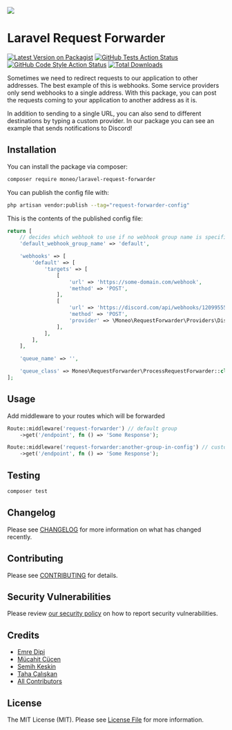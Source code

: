 ![](https://banners.beyondco.de/Laravel%20Request%20Forwarder.png?theme=light&packageManager=composer+require&packageName=moneo%2Flaravel-request-forwarder&pattern=architect&style=style_1&description=Forward+incoming+requests+to+another+addresses&md=1&showWatermark=0&fontSize=100px&images=server)

# Laravel Request Forwarder

[![Latest Version on Packagist](https://img.shields.io/packagist/v/moneo/laravel-request-forwarder.svg?style=flat-square)](https://packagist.org/packages/moneo/laravel-request-forwarder)
[![GitHub Tests Action Status](https://img.shields.io/github/actions/workflow/status/moneo/laravel-request-forwarder/run-tests.yml?branch=main&label=tests&style=flat-square)](https://github.com/moneo/laravel-request-forwarder/actions?query=workflow%3Arun-tests+branch%3Amain)
[![GitHub Code Style Action Status](https://img.shields.io/github/actions/workflow/status/moneo/laravel-request-forwarder/fix-php-code-style-issues.yml?branch=main&label=code%20style&style=flat-square)](https://github.com/moneo/laravel-request-forwarder/actions?query=workflow%3A"Fix+PHP+code+style+issues"+branch%3Amain)
[![Total Downloads](https://img.shields.io/packagist/dt/moneo/laravel-request-forwarder.svg?style=flat-square)](https://packagist.org/packages/moneo/laravel-request-forwarder)

Sometimes we need to redirect requests to our application to other addresses. The best example of this is webhooks. Some service providers only send webhooks to a single address.  With this package, you can post the requests coming to your application to another address as it is.

In addition to sending to a single URL, you can also send to different destinations by typing a custom provider. In our package you can see an example that sends notifications to Discord!

## Installation

You can install the package via composer:

```bash
composer require moneo/laravel-request-forwarder
```

You can publish the config file with:

```bash
php artisan vendor:publish --tag="request-forwarder-config"
```

This is the contents of the published config file:

```php
return [
    // decides which webhook to use if no webhook group name is specified while use middleware
    'default_webhook_group_name' => 'default',

    'webhooks' => [
        'default' => [
            'targets' => [
                [
                    'url' => 'https://some-domain.com/webhook',
                    'method' => 'POST',
                ],
                [
                    'url' => 'https://discord.com/api/webhooks/1209955556656291860/LAaczT-Pg785d5OzBmi6ivx2Vl7wAoruOwcVnZpb2eE2x8tf7fMi6R7_sr0IV0WoK83S',
                    'method' => 'POST',
                    'provider' => \Moneo\RequestForwarder\Providers\Discord::class,
                ],
            ],
        ],
    ],

    'queue_name' => '',

    'queue_class' => Moneo\RequestForwarder\ProcessRequestForwarder::class,
];
```

## Usage

Add middleware to your routes which will be forwarded
```php
Route::middleware('request-forwarder') // default group
    ->get('/endpoint', fn () => 'Some Response');

Route::middleware('request-forwarder:another-group-in-config') // customize targets with group name parameter
    ->get('/endpoint', fn () => 'Some Response');
```

## Testing

```bash
composer test
```

## Changelog

Please see [CHANGELOG](CHANGELOG.md) for more information on what has changed recently.

## Contributing

Please see [CONTRIBUTING](CONTRIBUTING.md) for details.

## Security Vulnerabilities

Please review [our security policy](../../security/policy) on how to report security vulnerabilities.

## Credits

- [Emre Dipi](https://github.com/emredipi)
- [Mücahit Cücen](https://github.com/mcucen)
- [Semih Keskin](https://github.com/semihkeskindev)
- [Taha Çalışkan](https://github.com/Tahaknd)
- [All Contributors](../../contributors)

## License

The MIT License (MIT). Please see [License File](LICENSE.md) for more information.
